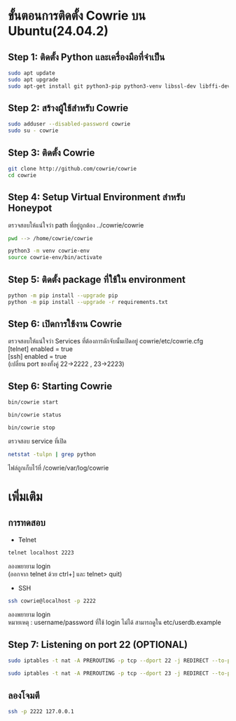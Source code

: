 # ขั้นตอนการติดตั้ง Cowrie บน Ubuntu(24.04.2)

## Step 1: ติดตั้ง Python และเครื่องมือที่จำเป็น
```bash
sudo apt update
sudo apt upgrade
sudo apt-get install git python3-pip python3-venv libssl-dev libffi-dev build-essential libpython3-dev python3-minimal authbind
```

## Step 2: สร้างผู้ใช้สำหรับ Cowrie
```bash
sudo adduser --disabled-password cowrie
sudo su - cowrie
```

## Step 3: ติดตั้ง Cowrie
```bash
git clone http://github.com/cowrie/cowrie
cd cowrie
```

## Step 4: Setup Virtual Environment สำหรับ Honeypot
ตรวจสอบให้แน่ใจว่า path ที่อยู่ถูกต้อง ../cowrie/cowrie
```bash
pwd --> /home/cowrie/cowrie
```
```bash
python3 -m venv cowrie-env
source cowrie-env/bin/activate
```

## Step 5: ติดตั้ง package ที่ใช้ใน environment
```bash
python -m pip install --upgrade pip
python -m pip install --upgrade -r requirements.txt
```

## Step 6: เปิดการใช้งาน Cowrie
ตรวจสอบให้แน่ใจว่า Services ที่ต้องการดักจับนั้นเปิดอยู่ cowrie/etc/cowrie.cfg  
  [telnet] enabled = true    
  [ssh] enabled = true    
  (เปลี่ยน port ของทั้งคู่ 22->2222 , 23->2223)

## Step 6: Starting Cowrie
```bash
bin/cowrie start
```
```bash
bin/cowrie status
```
```bash
bin/cowrie stop
```
ตรวจสอบ service ที่เปิด
```bash
netstat -tulpn | grep python
```
ไฟล์ถูกเก็บไว้ที่ /cowrie/var/log/cowrie

# เพิ่มเติม
## การทดสอบ
- Telnet
```bash
telnet localhost 2223
```
ลองพยายาม login  
(ออกจาก telnet ด้วย ctrl+] และ telnet> quit)

- SSH
```bash
ssh cowrie@localhost -p 2222
```
ลองพยายาม login  
หมายเหตุ : username/password ที่ใช้ login ไม่ได้ สามารถดูใน etc/userdb.example

## Step 7: Listening on port 22 (OPTIONAL)
```bash
sudo iptables -t nat -A PREROUTING -p tcp --dport 22 -j REDIRECT --to-port 2222
```
```bash
sudo iptables -t nat -A PREROUTING -p tcp --dport 23 -j REDIRECT --to-port 2223
```

## ลองโจมตี
```bash
ssh -p 2222 127.0.0.1
```

